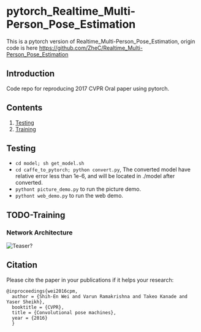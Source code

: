 # pytorch_Realtime_Multi-Person_Pose_Estimation
This is a pytorch version of Realtime_Multi-Person_Pose_Estimation, origin code is here https://github.com/ZheC/Realtime_Multi-Person_Pose_Estimation 

## Introduction
Code repo for reproducing 2017 CVPR Oral paper using pytorch.  

## Contents
1. [Testing](#testing)
2. [Training](#training)

## Testing
- `cd model; sh get_model.sh`
- `cd caffe_to_pytorch; python convert.py`, The converted model have relative error less than 1e-6, and will be located in ./model after converted.
- `pythont picture_demo.py` to run the picture demo.
- `pythont web_demo.py` to run the web demo.

## TODO-Training

### Network Architecture
![Teaser?](https://github.com/tensorboy/pytorch_Realtime_Multi-Person_Pose_Estimation/blob/master/readme/pose.png)

## Citation
Please cite the paper in your publications if it helps your research:    
	  
    @inproceedings{wei2016cpm,
      author = {Shih-En Wei and Varun Ramakrishna and Takeo Kanade and Yaser Sheikh},
      booktitle = {CVPR},
      title = {Convolutional pose machines},
      year = {2016}
      }
